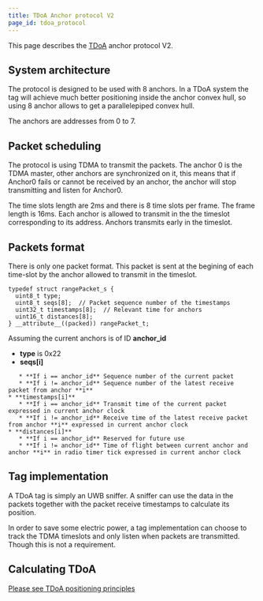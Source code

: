 ```yaml
---
title: TDoA Anchor protocol V2
page_id: tdoa_protocol
---
```



This page describes the [TDoA](/doc/lps/tdoa) anchor protocol V2.

System architecture
-------------------

The protocol is designed to be used with 8 anchors. In a TDoA system the
tag will achieve much better positioning inside the anchor convex hull,
so using 8 anchor allows to get a parallelepiped convex hull.

The anchors are addresses from 0 to 7.

Packet scheduling
-----------------

The protocol is using TDMA to transmit the packets. The anchor 0 is the
TDMA master, other anchors are synchronized on it, this means that if
Anchor0 fails or cannot be received by an anchor, the anchor will stop
transmitting and listen for Anchor0.

The time slots length are 2ms and there is 8 time slots per frame. The
frame length is 16ms. Each anchor is allowed to transmit in the the
timeslot corresponding to its address. Anchors transmits early in the
timeslot.

Packets format
--------------

There is only one packet format. This packet is sent at the begining of
each time-slot by the anchor allowed to transmit in the timeslot.

``` {.c}
typedef struct rangePacket_s {
  uint8_t type;
  uint8_t seqs[8];  // Packet sequence number of the timestamps
  uint32_t timestamps[8];  // Relevant time for anchors
  uint16_t distances[8];
} __attribute__((packed)) rangePacket_t;
```

Assuming the current anchors is of ID **anchor\_id**

-   **type** is 0x22
-   **seqs\[i\]**

<!-- -->

       * **If i == anchor_id** Sequence number of the current packet
       * **If i != anchor_id** Sequence number of the latest receive packet from anchor **i**
    * **timestamps[i]**
       * **If i == anchor_id** Transmit time of the current packet expressed in current anchor clock
       * **If i != anchor_id** Receive time of the latest receive packet from anchor **i** expressed in current anchor clock
    * **distances[i]**
       * **If i == anchor_id** Reserved for future use
       * **If i != anchor_id** Time of flight between current anchor and anchor **i** in radio timer tick expressed in current anchor clock

Tag implementation
------------------

A TDoA tag is simply an UWB sniffer. A sniffer can use the data in the
packets together with the packet receive timestamps to calculate its
position.

In order to save some electric power, a tag implementation can choose to
track the TDMA timeslots and only listen when packets are transmitted.
Though this is not a requirement.

Calculating TDoA
----------------

[Please see TDoA positioning principles](/doc/lps/tdoa/principles)

